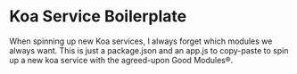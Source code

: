 # Koa Service Boilerplate
When spinning up new Koa services, I always forget which modules we always
want. This is just a package.json and an app.js to copy-paste to spin up a new
koa service with the agreed-upon Good Modules®.
